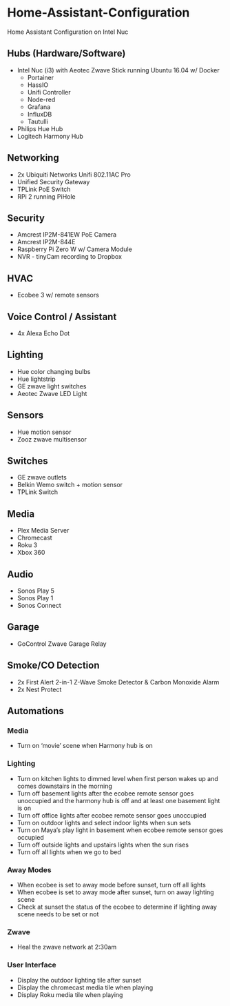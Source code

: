 # Home-Assistant-Configuration
Home Assistant Configuration on Intel Nuc

## Hubs (Hardware/Software)
* Intel Nuc (i3) with Aeotec Zwave Stick running Ubuntu 16.04 w/ Docker
  * Portainer
  * HassIO
  * Unifi Controller
  * Node-red
  * Grafana
  * InfluxDB
  * Tautulli
* Philips Hue Hub
* Logitech Harmony Hub

## Networking
* 2x Ubiquiti Networks Unifi 802.11AC Pro
* Unified Security Gateway
* TPLink PoE Switch
* RPi 2 running PiHole

## Security
* Amcrest IP2M-841EW PoE Camera
* Amcrest IP2M-844E
* Raspberry Pi Zero W w/ Camera Module
* NVR - tinyCam recording to Dropbox

## HVAC
* Ecobee 3 w/ remote sensors

## Voice Control / Assistant
* 4x Alexa Echo Dot

## Lighting
* Hue color changing bulbs
* Hue lightstrip
* GE zwave light switches
* Aeotec Zwave LED Light

## Sensors
* Hue motion sensor
* Zooz zwave multisensor

## Switches
* GE zwave outlets
* Belkin Wemo switch + motion sensor
* TPLink Switch

## Media
* Plex Media Server
* Chromecast
* Roku 3
* Xbox 360

## Audio
* Sonos Play 5
* Sonos Play 1
* Sonos Connect

## Garage
* GoControl Zwave Garage Relay

## Smoke/CO Detection
* 2x First Alert 2-in-1 Z-Wave Smoke Detector & Carbon Monoxide Alarm
* 2x Nest Protect


## Automations

### Media
* Turn on ‘movie’ scene when Harmony hub is on

### Lighting
* Turn on kitchen lights to dimmed level when first person wakes up and comes downstairs in the morning
* Turn off basement lights after the ecobee remote sensor goes unoccupied and the harmony hub is off and at least one basement light is on
* Turn off office lights after ecobee remote sensor goes unoccupied
* Turn on outdoor lights and select indoor lights when sun sets
* Turn on Maya’s play light in basement when ecobee remote sensor goes occupied
* Turn off outside lights and upstairs lights when the sun rises
* Turn off all lights when we go to bed

### Away Modes
* When ecobee is set to away mode before sunset, turn off all lights
* When ecobee is set to away mode after sunset, turn on away lighting scene
* Check at sunset the status of the ecobee to determine if lighting away scene needs to be set or not

### Zwave
* Heal the zwave network at 2:30am

### User Interface
* Display the outdoor lighting tile after sunset
* Display the chromecast media tile when playing
* Display Roku media tile when playing
